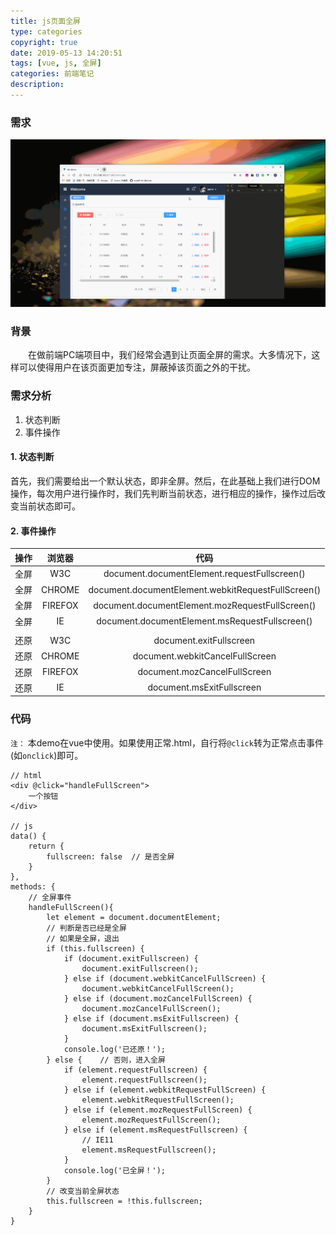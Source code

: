 ```yaml
---
title: js页面全屏
type: categories
copyright: true
date: 2019-05-13 14:20:51
tags: [vue, js, 全屏]
categories: 前端笔记
description:
---
```

### 需求
![页面全屏](/images/posts/页面全屏.gif '页面全屏')

<!--more-->

### 背景
&emsp;&emsp;在做前端PC端项目中，我们经常会遇到让页面全屏的需求。大多情况下，这样可以使得用户在该页面更加专注，屏蔽掉该页面之外的干扰。

### 需求分析
1. 状态判断
2. 事件操作
#### 1. 状态判断
首先，我们需要给出一个默认状态，即非全屏。然后，在此基础上我们进行DOM操作，每次用户进行操作时，我们先判断当前状态，进行相应的操作，操作过后改变当前状态即可。
#### 2. 事件操作

|操作|浏览器|代码|
|:--:|:--:|:--:|
|全屏|W3C|document.documentElement.requestFullscreen()|
|全屏|CHROME|document.documentElement.webkitRequestFullScreen()|
|全屏|FIREFOX|document.documentElement.mozRequestFullScreen()|
|全屏|IE|document.documentElement.msRequestFullscreen()|
| | | |
|还原|W3C|document.exitFullscreen|
|还原|CHROME|document.webkitCancelFullScreen|
|还原|FIREFOX|document.mozCancelFullScreen|
|还原|IE|document.msExitFullscreen|

### 代码
`注：` 本demo在vue中使用。如果使用正常.html，自行将`@click`转为正常点击事件(如`onclick`)即可。
```
// html
<div @click="handleFullScreen">
	一个按钮
</div>

// js
data() {
	return {
		fullscreen: false  // 是否全屏
	}
},
methods: {
	// 全屏事件
	handleFullScreen(){
		let element = document.documentElement;
		// 判断是否已经是全屏
		// 如果是全屏，退出
		if (this.fullscreen) {
			if (document.exitFullscreen) {
				document.exitFullscreen();
			} else if (document.webkitCancelFullScreen) {
				document.webkitCancelFullScreen();
			} else if (document.mozCancelFullScreen) {
				document.mozCancelFullScreen();
			} else if (document.msExitFullscreen) {
				document.msExitFullscreen();
			}
			console.log('已还原！');
		} else {	// 否则，进入全屏
			if (element.requestFullscreen) {
				element.requestFullscreen();
			} else if (element.webkitRequestFullScreen) {
				element.webkitRequestFullScreen();
			} else if (element.mozRequestFullScreen) {
				element.mozRequestFullScreen();
			} else if (element.msRequestFullscreen) {
				// IE11
				element.msRequestFullscreen();
			}
			console.log('已全屏！');
		}
		// 改变当前全屏状态
		this.fullscreen = !this.fullscreen;
	}
}

```
